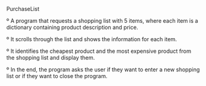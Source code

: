 PurchaseList


º A program that requests a shopping list with 5 items, where each item is a dictionary containing product description and price.

º It scrolls through the list and shows the information for each item.

º It identifies the cheapest product and the most expensive product from the shopping list and display them.

º In the end, the program asks the user if they want to enter a new shopping list or if they want to close the program.
